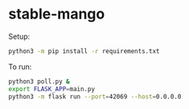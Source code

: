 # stable-mango

Setup:

```bash
python3 -m pip install -r requirements.txt
```

To run:

```bash
python3 poll.py &
export FLASK_APP=main.py
python3 -m flask run --port=42069 --host=0.0.0.0
```
